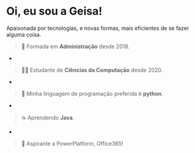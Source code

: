 # Oi, eu sou  a Geisa! 

Apaixonada por tecnologias, e novas formas, mais eficientes de se fazer alguma coisa. 

> 💼 Formada em **Administração** desde 2018.
-
> 👩‍💻 Estudante de **Ciências da Computação** desde 2020. 
-
> 🐍 Minha linguagem de programação preferida é **python**.
-
> ☕ Aprendendo **Java**.
-
> 🚀 Aspirante a PowerPlatform, Office365!
